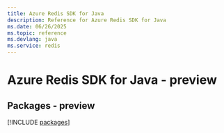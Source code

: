 ```yaml
---
title: Azure Redis SDK for Java
description: Reference for Azure Redis SDK for Java
ms.date: 06/26/2025
ms.topic: reference
ms.devlang: java
ms.service: redis
---
```

# Azure Redis SDK for Java - preview
## Packages - preview
[!INCLUDE [packages](redis-index.md)]